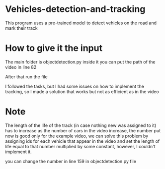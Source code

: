 # Vehicles-detection-and-tracking
This program uses a pre-trained model to detect vehicles on the road and mark their track

# How to give it the input

The main folder is objectdetection.py inside it you can put the path of the video in line 82

After that run the file

I followed the tasks, but I had some issues on how to implement the tracking, so I made a solution that works but not as efficient as in the video

# Note

The length of the life of the track (in case nothing new was assigned to it) has to increase as the number of cars in the video increase, the number put now is good only for the example video, we can solve this problem by assigning ids for each vehicle that appear in the video and set the length of life equal to that number multiplied by some constant, however, I couldn't implement it.

you can change the number in line 159 in objectdetection.py file
